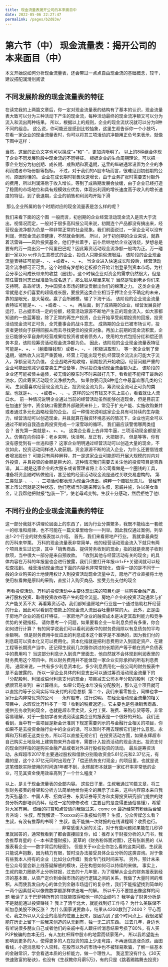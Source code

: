 ```yaml
---
title: 现金流量表揭开公司的本来面目中
date: 2022-05-06 22:27:47
permalink: /pages/b2d83e/
---
```

# 第六节（中） 现金流量表：揭开公司的本来面目（中）

本文开始说如何分析现金流量表，还会带过一点点自由现金流的基础概念，较干，建议搭配润滑剂阅读


## 不同发展阶段的现金流量表的特征

在读完我的上两篇文章后，你一定对现金流量表的结构有了基本的认识，现金流量表大致可以分为三种活动下产生的现金流，每种活动最终的现金流净额又可以分为流入和流出两种结果。
所以，根据以上的规则，企业的现金流状况就可以分为8种不同的组合。
这么说，你可能还是感到比较抽象，这里生叔告诉你一个小技巧，在看一家企业的现金流量表时，你可以将其三项活动的净额用正负号来表示，就像下图中这样：
<img :src="$withBase('/images/caibao/20.jpg')" >

当然，这里的正负文字也可以换成“+”和“-”，更加清晰明了。
以上的8种组合体现了企业不同发展阶段中现金流的不同特征。
根据企业的生命周期理论，可以把一家企业划分为初创期、成长期、成熟期和衰退期，这里的纵轴通常设置为企业的净利润或者市场份额等指标。
不过，对于我们的A股市场而言，很难见到初创期的公司，原因你懂的。
企业在成长期时销售快速增长，由于业务扩张时需要支付额外的费用，所以利润滞后于收入增长。等到了成熟期发展会放缓，由于企业已经打造了稳固的市场地位和具有规模效应优势，体现出利润的增长速度高于收入的增长速度的特征，到了衰退期，企业的销售和利润均开始下滑

<img :src="$withBase('/images/caibao/21.jpg')" >
那么企业所属的各个时期对应的现金流量表是怎么样的呢？

我们来看下面的这个图
<img :src="$withBase('/images/caibao/22.jpg')" >
一般而言，初创期的企业经营活动现金流入是否大于流出，视情况而定，一般对于很多高科技公司来说，初期连个产品都没有搞出来，经营现金流净额为负是一种非常正常的社会现象。我们前面说过，一家企业可以没有利润，但现金流必须健康，不然就会倒闭。
所以，对于初创期的企业来说，就靠着活雷锋——风险投资基金，他们手拉着手，前仆后继地给企业送钱烧，梦想总是要有的万一烧出另一个阿里巴巴呢？因此筹资活动现金流净额一般均为正。万一碰到一家以to vc作为生意模式的企业，投资人只能偷偷流眼泪。
该阶段的企业现金流量表特征可能是-、-、+或者+、-、+。
当企业进入快速成长阶段后，经营活动现金流净额可正可负。这个时候有梦想的老板都会开始计划登录到资本市场，为社会分享公司成长带来的收益（圈钱）。这个时候企业对资金的需求仍然很大，但是前任雷锋同志已经准备功成名退了，那么钱从哪里来呢？
当然是轮到老乡你们来支持啊。乖乖听话，为中国资本市场的建议贡献出你们的绵薄之力。
这类企业通常就是老乡们喜爱的超级成长股，要投资这类企业相当于押注企业不确定的未来，靠的是眼光，是大菊观。赢了会所嫩模，输了下海干活。
该阶段的企业现金流量表特征可能是+、-、+或者-、-、+。
再后面，到了成熟期的企业，经营发展良好运行，已占据市场一定的份额，经营活动源源不断地产生正的现金流入，如大家都知道的一些蓝筹股，除了正常的再生产投资，企业开始享受前期投资的回报，投资活动现金流可正可负，全凭董事会的战斗意志。
成熟期的企业已被市场认可，投资者更倾向于获得回报从而去寻找更佳的投资对象。再加上前期的现金流积累，企业已能够分享自身的经营成果给投资者或者债务人，使用的方式包括分红和偿还债务本息，该阶段筹资活动现金流净额为负。
因此，该阶段的企业现金流量表特征可能是+、+、-（躺着赚钱型）或者+、-、-（积极进取型）。
等一家企业到了衰退期，销售收入出现严重萎缩，经营上可能出现亏损;经营现金流流出可能大于流入，净额呈现为负值。
企业战略开始收缩，前期投资开始收回，经营问题严重的企业可能出现减少或变卖生产设备等，所以投资活动现金流金额为正。
该阶段的企业还可能被债主逼债，被无情的股东时不时来敲打几下，看看能不能榨干最后的油水，因此筹资活动现金流净额为负。
如果你要问我8种组合中最喜欢哪几类的公司。
生叔最喜欢经营现金流为正，投资现金流为负，筹资现金流可正可负的类型。也就是+、-、+或者+、-、-。这样的公司有钱又不失上进心，看着就让人流口水。
前一种情况说明企业通过当前的经营活动虽然能够创造现金，但是目前正在加速扩张中，资金缺口需要靠外部融资来补上，常见于扩充产能、实施收购兼并或者通过多元化战略经营的企业。
后一种情况说明这家企业具有可持续的生存能力，经营活动可以创造现金，并且就算在融资环境恶劣的情况下，企业也完全可以通过不断的自我造血再投资完成一个滚雪球的循环。
我们最应该警惕哪两类组合？
首先第一类就是+、+、+。
这类企业看上去非常牛逼，三项活动现金都是流入。仿佛在向你招手：老乡来啊，快活啊，反正有，大把银子。
但是等等，你有没有感觉到有一丝违和感？
这家企业明明通过经营活动可以创造大量的现金，不仅如此，投资活动同样进入收获期，资金源源不断的流入企业，为什么还要借钱或者增发股份？
可能只有两种解释，其一是这家企业可能即将开展大规模的对内对外投资，并且投资的金额是巨大的，这种情况我们需要去关注他的投资项目是否靠谱。
其二就是这家企业的大股东或者管理者将上市公司看做是一个圈钱的工具，准备将资金随时转做他用，甚至他的经营活动现金流是通过关联交易虚构的。
第二类就是-、-、-，三项活动都表现为现金净流出，纯粹一个赔钱玩意儿。
曾经有家上市公司就是这种状态，他们老板当时跑来拜访生叔，恩威并施，许以美女重金，让我帮他把财报“包装一下”，使老母鸡变鸭。生叔十分感动，然后拒绝了他\

## 不同行业的企业现金流量表的特征
这一部分我就不讲理论层面上的东西了，因为行业分类繁多，我既不能给出一套统一的标准和规律，也不可能在一篇文章里给你一一列举。因此我仅通过案例，列举出1-2个行业的财务报表加以介绍。
首先，我们来看房地产行业。
我就拿最典型的万科来举栗。
万科的现金流量表非常简单，他的经营活动现金流入下就只有两个项目发生过记录，其中「销售商品、提供劳务收到的现金」指的就是卖房子收到款项，当中很大一部分是来自预收款。
「收到其他与经营活动有关的现金」的具体内容在万科的年报里也会进行披露，我们只要打开年报cirl+F+关键词就可以轻松查找到。
经营活动现金流出下面的内容也非常常规化，值得一提的是不同于一般的企业购买的土地使用权计入到投资活动现金流量中去，房地产行业直接将土地使用权看做是原料的采购，直接计入购买商品、接受劳务支付的现金

<img :src="$withBase('/images/caibao/23.jpg')" >
再看投资活动，万科的投资活动中主要体现出来的项目均是一些购买金融产品、进行股权投资、取得投资收益等产生的现金流量。房地产企业的投资活动通常与扩大产能关系不大

<img :src="$withBase('/images/caibao/24.jpg')" >
再看筹资活动，我们都知道房地产行业是一个通过借助杠杆经营的行业，因此可以看到在借款上的现金流入流出吞吐量非常的大。
此外，正是由于房地产企业的高杠杆特征，一家房地产企业的融资成本是决定其盈利能力和竞争优势的关键指标。
请你思考一个问题，如果要看企业一年利息负担有多重，你会如何进行计算？
有的同学说我们可以看利润表中的财务费用除以有息债务的平均余额啊。
但是财务费用中反应出的利息成本这个数字是不准确的，因为我们付的利息既可以资本化又可以费用化。资本化指就是把利息费用计入到固定资产、在建工程等长期资产当中，还记得生叔前几次跟你讲过的长期资产等于赖在资产负债表中的费用吗？
当这部分利息计入到资产里面去，他自然就不会体现到利润表里的财务费用这个项目中。所以财务费用并不能体现一家企业实际承担的所有利息费用。
通常来说，一共有多少利息资本化，多少利息费用化一般公司的财务报表中是不会披露的。
所以一家企业具体的利息支出可以通过筹资活动现金流量下的「分配股利、利润或偿付利息支付的现金」项目减去公司本年分配的股利（这个数据很容易查到）来计算得出。
如果公司在本年没有分配股利，那么这个项目就可以直接约等于公司实际1年支付的利息总额
<img :src="$withBase('/images/caibao/25.jpg')" >
第二个，我们来看零售业，同样也拿一家行业内非常优秀的公司——永辉超市，进行说明。
在经营活动现金流量的相关项目中，永辉仅比万科多了一项「收到的税费返还」。它主要也是包括销售商品、提供劳务收到的现金，也就是超市里卖货，支付工资、税费、采购存货等等，非常容易理解，对于一些初学者来说阅读这类企业的报表是一个很好的开始。
我们还看到，当中有一些项目是新会计准则下规定需要列示的与金融行业相关的项目，你如果不是去投资金融行业中的企业的话，可以暂时不用去理解它们是什么意思。永辉和万科都无这类业务，所以可以直接无视它们

<img :src="$withBase('/images/caibao/26.jpg')" >
在投资活动方面，如果永辉超市自己购买土地及地上建筑物来开办超市，需要计入投资活动的现金流出。投资支付的现金同样指的是购买金融产品或者对外进行股权投资的活动。
最后是筹资活动，永辉超市2017年主要通过股权和借款分别吸收资金5.61亿元和2.37亿元，有趣的是，这个2.37亿元同时出现在了「偿还债务支付现金」的项目里，也就是说这笔借款实际使用的时间连1年都不到，永辉超市本就是一家杠杆率非常低的企业，可见其资金使用效率高到了一个什么程度？


<img :src="$withBase('/images/caibao/27.jpg')" >

以上，是关于现金流量表的全部内容。
这些日子里，生叔我通过10篇文章，将三张财务报表的骨架和分析方法简单地给你完全的展示了出来，这些内容原本来自我为天弘基金、中国人寿、招商证券、东吴证券等买方和卖房投资研究部门提供的财务分析内部培训资料，经过一定的修修改改（主要目的是变得更通俗易懂），希望对大家有用。
该给的打赏和点赞请向我砸过来，come on
最近经常有粉丝后台留言咨询：
生叔，帮我解读一下xxxxx的三季报如何啊？
生叔，分众传媒怎么看？
生叔，有没有推荐的书啊？
生叔，能不能搞一次财报的在线课程啊？收费也行。
............................................
非常感谢大家的关注，对于有些问题如果能在几秒钟里就回答的，通常我看到了都会直接回复你，如：推荐关于财报分析的入门书，我会推荐肖星的《一本书读懂财报》，夏草的《财务粉饰面对面》，还有张新民的《从报表看企业——数字背后的秘密》。
但是关于xx企业你怎么看的这类问题，生叔我只能说声抱歉，因为精力有限，暂时没办法接受具体企业分析的这类咨询。对于像有些我本人持有的企业（比如分众传媒）我会专门找时间来写。
另外，预计未来在公众号里会新上线答疑解惑的模块，还在构思如何可以持续的来做。
事实上，生叔的能力圈绝不止分析财报，过去的十几年里，为了理解从企业的财务报表到经济的基本面，从资产定价到金融市场的运行逻辑之间的关系，我做了大量时间的堆积。从而使我发自内心的体会到金融市场运行的复杂性，我们不能指望找到简单的一两个因素就可以像做数学题那样求出唯一的解。
所以千万不要提出像这样的问题
我读了关于巴菲特所有的书就能取得和他一样的业绩吗？
我学会了财务分析是不是就能通过投资赚钱？
我上了清华北大，就能找到好工作吗？
为什么美联储不断加息美股不跌反涨？
为什么国家说要救市，结果从4200救到了2400？
平心而论，我之所以从大企业的高管的位置上出来，是因为到了这个时间点上，我很渴望能在历史上留下一些我来创造的从无到有，独一无二的东西。
过去几年，身边也有听说很多朋友自己或者他们的亲戚中有人跟庄听消息结果亏损了80%，有人买P2P被骗的血本无归，有人加杠杆踩中股市的地雷而倾家荡产。
所以我希望能去影响到更多的人，使得更多的人在投资的路上少走弯路，不再迷信追涨杀跌，画图看线，小道消息和个人崇拜。在股市以外的市场中也不被轻易欺骗，了解一些基本的金融常识，学会看透本质的分析能力，做一个理性人。
我这里没有什么《30天快速致富的秘诀》，也没有《生叔教你月薪5万》，有的只是《跳着踢踏舞去投资》

